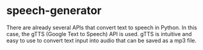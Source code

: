 # speech-generator
There are already several APIs that convert text to speech in Python. In this case, the gTTS (Google Text to Speech) API is used. gTTS is intuitive and easy to use to convert text input into audio that can be saved as a mp3 file. 
